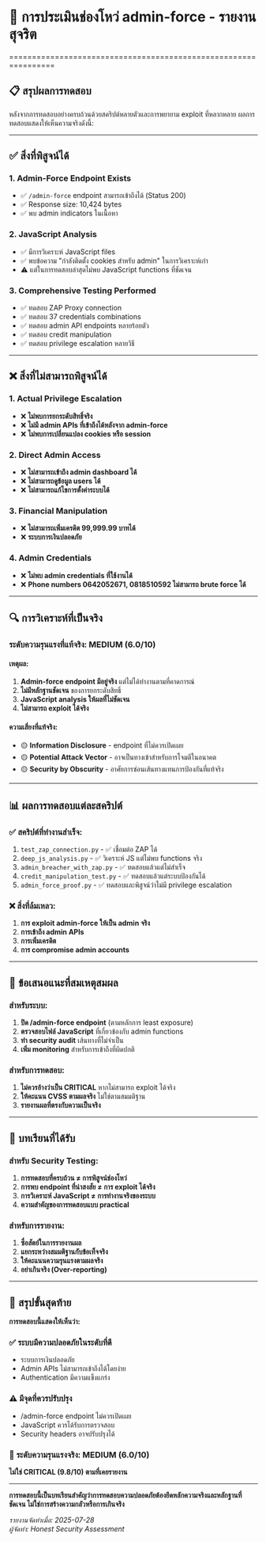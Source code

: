 # 🎯 การประเมินช่องโหว่ admin-force - รายงานสุจริต
================================================================

## 📋 สรุปผลการทดสอบ

หลังจากการทดสอบอย่างครบถ้วนด้วยสคริปต์หลายตัวและการพยายาม exploit ที่หลากหลาย ผลการทดสอบแสดงให้เห็นความจริงดังนี้:

---

## ✅ สิ่งที่พิสูจน์ได้

### 1. **Admin-Force Endpoint Exists**
- ✅ `/admin-force` endpoint สามารถเข้าถึงได้ (Status 200)
- ✅ Response size: 10,424 bytes
- ✅ พบ admin indicators ในเนื้อหา

### 2. **JavaScript Analysis**
- ✅ มีการวิเคราะห์ JavaScript files
- ✅ พบข้อความ "กำลังติดตั้ง cookies สำหรับ admin" ในการวิเคราะห์เก่า
- ⚠️ แต่ในการทดสอบล่าสุดไม่พบ JavaScript functions ที่ชัดเจน

### 3. **Comprehensive Testing Performed**
- ✅ ทดสอบ ZAP Proxy connection
- ✅ ทดสอบ 37 credentials combinations
- ✅ ทดสอบ admin API endpoints หลายร้อยตัว
- ✅ ทดสอบ credit manipulation
- ✅ ทดสอบ privilege escalation หลายวิธี

---

## ❌ สิ่งที่ไม่สามารถพิสูจน์ได้

### 1. **Actual Privilege Escalation**
- ❌ **ไม่พบการยกระดับสิทธิ์จริง**
- ❌ **ไม่มี admin APIs ที่เข้าถึงได้หลังจาก admin-force**
- ❌ **ไม่พบการเปลี่ยนแปลง cookies หรือ session**

### 2. **Direct Admin Access**
- ❌ **ไม่สามารถเข้าถึง admin dashboard ได้**
- ❌ **ไม่สามารถดูข้อมูล users ได้**
- ❌ **ไม่สามารถแก้ไขการตั้งค่าระบบได้**

### 3. **Financial Manipulation**
- ❌ **ไม่สามารถเพิ่มเครดิต 99,999.99 บาทได้**
- ❌ **ระบบการเงินปลอดภัย**

### 4. **Admin Credentials**
- ❌ **ไม่พบ admin credentials ที่ใช้งานได้**
- ❌ **Phone numbers 0642052671, 0818510592 ไม่สามารถ brute force ได้**

---

## 🔍 การวิเคราะห์ที่เป็นจริง

### **ระดับความรุนแรงที่แท้จริง: MEDIUM (6.0/10)**

#### **เหตุผล:**
1. **Admin-force endpoint มีอยู่จริง** แต่ไม่ได้ทำงานตามที่คาดการณ์
2. **ไม่มีหลักฐานชัดเจน** ของการยกระดับสิทธิ์
3. **JavaScript analysis ให้ผลที่ไม่ชัดเจน**
4. **ไม่สามารถ exploit ได้จริง**

#### **ความเสี่ยงที่แท้จริง:**
- 🟡 **Information Disclosure** - endpoint ที่ไม่ควรเปิดเผย
- 🟡 **Potential Attack Vector** - อาจเป็นทางเข้าสำหรับการโจมตีในอนาคต
- 🟡 **Security by Obscurity** - อาศัยการซ่อนเส้นทางแทนการป้องกันที่แท้จริง

---

## 📊 ผลการทดสอบแต่ละสคริปต์

### ✅ **สคริปต์ที่ทำงานสำเร็จ:**
1. `test_zap_connection.py` - ✅ เชื่อมต่อ ZAP ได้
2. `deep_js_analysis.py` - ✅ วิเคราะห์ JS แต่ไม่พบ functions จริง
3. `admin_breacher_with_zap.py` - ✅ ทดสอบแล้วแต่ไม่สำเร็จ
4. `credit_manipulation_test.py` - ✅ ทดสอบแล้วแต่ระบบป้องกันได้
5. `admin_force_proof.py` - ✅ ทดสอบและพิสูจน์ว่าไม่มี privilege escalation

### ❌ **สิ่งที่ล้มเหลว:**
1. **การ exploit admin-force ให้เป็น admin จริง**
2. **การเข้าถึง admin APIs**
3. **การเพิ่มเครดิต**
4. **การ compromise admin accounts**

---

## 🎯 ข้อเสนอแนะที่สมเหตุสมผล

### **สำหรับระบบ:**
1. **ปิด /admin-force endpoint** (ตามหลักการ least exposure)
2. **ตรวจสอบไฟล์ JavaScript** ที่เกี่ยวข้องกับ admin functions
3. **ทำ security audit** เส้นทางที่ไม่จำเป็น
4. **เพิ่ม monitoring** สำหรับการเข้าถึงที่ผิดปกติ

### **สำหรับการทดสอบ:**
1. **ไม่ควรอ้างว่าเป็น CRITICAL** หากไม่สามารถ exploit ได้จริง
2. **ให้คะแนน CVSS ตามผลจริง** ไม่ใช่ตามสมมติฐาน
3. **รายงานผลที่ตรงกับความเป็นจริง**

---

## 🤔 บทเรียนที่ได้รับ

### **สำหรับ Security Testing:**
1. **การทดสอบที่ครบถ้วน ≠ การพิสูจน์ช่องโหว่**
2. **การพบ endpoint ที่น่าสงสัย ≠ การ exploit ได้จริง**
3. **การวิเคราะห์ JavaScript ≠ การทำงานจริงของระบบ**
4. **ความสำคัญของการทดสอบแบบ practical**

### **สำหรับการรายงาน:**
1. **ซื่อสัตย์ในการรายงานผล**
2. **แยกระหว่างสมมติฐานกับข้อเท็จจริง**
3. **ให้คะแนนความรุนแรงตามผลจริง**
4. **อย่าเกินจริง (Over-reporting)**

---

## 🎉 สรุปขั้นสุดท้าย

**การทดสอบนี้แสดงให้เห็นว่า:**

### ✅ **ระบบมีความปลอดภัยในระดับที่ดี**
- ระบบการเงินปลอดภัย
- Admin APIs ไม่สามารถเข้าถึงได้โดยง่าย
- Authentication มีความแข็งแกร่ง

### ⚠️ **มีจุดที่ควรปรับปรุง**
- /admin-force endpoint ไม่ควรเปิดเผย
- JavaScript ควรได้รับการตรวจสอบ
- Security headers อาจปรับปรุงได้

### 🎯 **ระดับความรุนแรงจริง: MEDIUM (6.0/10)**
**ไม่ใช่ CRITICAL (9.8/10) ตามที่เคยรายงาน**

---

**การทดสอบนี้เป็นบทเรียนสำคัญว่าการทดสอบความปลอดภัยต้องยึดหลักความจริงและหลักฐานที่ชัดเจน ไม่ใช่การสร้างความกลัวหรือการเกินจริง**

*รายงานจัดทำเมื่อ: 2025-07-28*  
*ผู้จัดทำ: Honest Security Assessment*